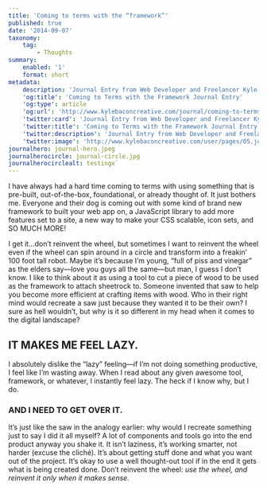 ```yaml
---
title: 'Coming to terms with the “framework”'
published: true
date: '2014-09-07'
taxonomy:
    tag:
        - Thoughts
summary:
    enabled: '1'
    format: short
metadata:
    description: 'Journal Entry from Web Developer and Freelancer Kyle Bacon. Rant about coming to terms with the framework.'
    'og:title': 'Coming to Terms with the Framework Journal Entry'
    'og:type': article
    'og:url': 'http://www.kylebaconcreative.com/journal/coming-to-terms-with-the-framework'
    'twitter:card': 'Journal Entry from Web Developer and Freelancer Kyle Bacon. Rant about coming to terms with the framework.'
    'twitter:title': 'Coming to Terms with the Framework Journal Entry'
    'twitter:description': 'Journal Entry from Web Developer and Freelancer Kyle Bacon. Rant about coming to terms with the framework.'
    'twitter:image': 'http://www.kylebaconcreative.com/user/pages/05.journal/coming-to-terms-with-the-framework/journal-hero.jpeg'
journalhero: journal-hero.jpeg
journalherocircle: journal-circle.jpg
journalherocirclealt: testingx`
---
```


I have always had a hard time coming to terms with using something that is pre-built, out-of-the-box, foundational, or already thought of. It just bothers me. Everyone and their dog is coming out with some kind of brand new framework to built your web app on, a JavaScript library to add more features set to a site, a new way to make your CSS scalable, icon sets, and SO MUCH MORE!

I get it…don’t reinvent the wheel, but sometimes I want to reinvent the wheel even if the wheel can spin around in a circle and transform into a freakin’ 100 foot tall robot. Maybe it’s because I’m young, “full of piss and vinegar” as the elders say—love you guys all the same—but man, I guess I don’t know. I like to think about it as using a tool to cut a piece of wood to be used as the framework to attach sheetrock to. Someone invented that saw to help you become more efficient at crafting items with wood. Who in their right mind would recreate a saw just because they wanted it to be their own? I sure as hell wouldn’t, but why is it so different in my head when it comes to the digital landscape?

## IT MAKES ME FEEL LAZY.
I absolutely dislike the “lazy” feeling—if I’m not doing something productive, I feel like I’m wasting away. When I read about any given awesome tool, framework, or whatever, I instantly feel lazy. The heck if I know why, but I do.

### AND I NEED TO GET OVER IT.

It’s just like the saw in the analogy earlier: why would I recreate something just to say I did it all myself? A lot of components and tools go into the end product anyway you shake it. It isn’t laziness, it’s working smarter, not harder (excuse the cliché). It’s about getting stuff done and what you want out of the project. It’s okay to use a well thought-out tool if in the end it gets what is being created done. Don’t reinvent the wheel: *use the wheel, and reinvent it only when it makes sense.*